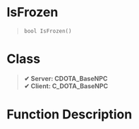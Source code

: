 # IsFrozen
> `bool IsFrozen()`
# Class
> __✔ Server: CDOTA_BaseNPC__  
> __✔ Client: C_DOTA_BaseNPC__  
# Function Description

